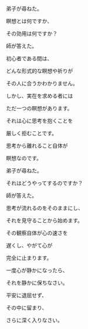 弟子が尋ねた。

瞑想とは何ですか、

その効用は何ですか？

師が答えた。

初心者である間は、

どんな形式的な瞑想や祈りが

その人に合うかわかりません。

しかし、実在を求める者には

ただ一つの瞑想があります。

それは心に思考を抱くことを

厳しく拒むことです。

思考から離れること自体が

瞑想なのです。

弟子が尋ねた。

それはどうやってするのですか？

師が答えた。

思考が流れるのをそのままにし、

それを見守ることから始めます。

その観察自体が心の速さを

遅くし、やがて心が

完全に止まります。

一度心が静かになったら、

それを静かに保ちなさい。

平安に退屈せず、

その中に留まり、

さらに深く入りなさい。